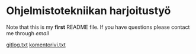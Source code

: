 # Ohjelmistotekniikan harjoitustyö

Note that this is my **first** README file. 
If you have questions please contact me through _email_

[gitlog.txt](https://github.com/Zo4N/ot-harjoitustyo/blob/main/laskarit/viikko1/gitlog.txt)
[komentorivi.txt](https://github.com/Zo4N/ot-harjoitustyo/blob/main/laskarit/viikko1/komentorivi.txt)
